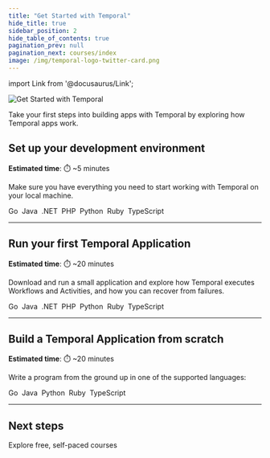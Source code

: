```yaml
---
title: "Get Started with Temporal"
hide_title: true
sidebar_position: 2
hide_table_of_contents: true
pagination_prev: null
pagination_next: courses/index
image: /img/temporal-logo-twitter-card.png
---
```


import Link from '@docusaurus/Link';

<img className="banner" src="/img/banners/getstarted.png" alt="Get Started with Temporal" />

Take your first steps into building apps with Temporal by exploring how Temporal apps work.

## Set up your development environment

**Estimated time**: ⏱️ ~5 minutes

Make sure you have everything you need to start working with Temporal on your local machine.

<Link className="button button--primary" to="go/dev_environment/">Go</Link>&nbsp;
<Link className="button button--primary" to="java/dev_environment/">Java</Link>&nbsp;
<Link className="button button--primary" to="dotnet/dev_environment/">.NET</Link>&nbsp;
<Link className="button button--primary" to="php/dev_environment/">PHP</Link>&nbsp;
<Link className="button button--primary" to="python/dev_environment/">Python</Link>&nbsp;
<Link className="button button--primary" to="ruby/dev_environment/">Ruby</Link>&nbsp;
<Link className="button button--primary" to="typescript/dev_environment/">TypeScript</Link>&nbsp;

----

## Run your first Temporal Application

**Estimated time**: ⏱️ ~20 minutes

Download and run a small application and explore how Temporal executes Workflows and Activities, and how you can recover from failures.

<Link className="button button--primary" to="go/first_program_in_go">Go</Link>&nbsp;
<Link className="button button--primary" to="java/first_program_in_java">Java</Link>&nbsp;
<Link className="button button--primary" to="dotnet/first_program_in_dotnet">.NET</Link>&nbsp;
<Link className="button button--primary" to="php/hello_world_in_php">PHP</Link>&nbsp;
<Link className="button button--primary" to="python/first_program_in_python">Python</Link>&nbsp;
<Link className="button button--primary" to="ruby/first_program_in_ruby">Ruby</Link>&nbsp;
<Link className="button button--primary" to="typescript/first_program_in_typescript">TypeScript</Link>&nbsp;

-----

## Build a Temporal Application from scratch

**Estimated time**: ⏱️ ~20 minutes

Write a program from the ground up in one of the supported languages:

<Link className="button button--primary" to="go/hello_world_in_go">Go</Link>&nbsp;
<Link className="button button--primary" to="java/hello_world_in_java">Java</Link>&nbsp;
<Link className="button button--primary" to="python/hello_world_in_python">Python</Link>&nbsp;
<Link className="button button--primary" to="ruby/hello_world_in_ruby">Ruby</Link>&nbsp;
<Link className="button button--primary" to="typescript/hello_world_in_typescript">TypeScript</Link>&nbsp;

----

## Next steps

<Link className="button button--primary" href="/courses">Explore free, self-paced courses</Link>
